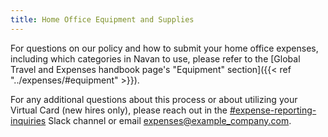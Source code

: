```yaml
---
title: Home Office Equipment and Supplies
---
```


For questions on our policy and how to submit your home office expenses, including which categories in Navan to use, please refer to the [Global Travel and Expenses handbook page's "Equipment" section]({{< ref "../expenses/#equipment" >}}).

For any additional questions about this process or about utilizing your Virtual Card (new hires only), please reach out in the [#expense-reporting-inquiries](https://example_company.slack.com/archives/C012ALM8P29) Slack channel or email expenses@example_company.com.
